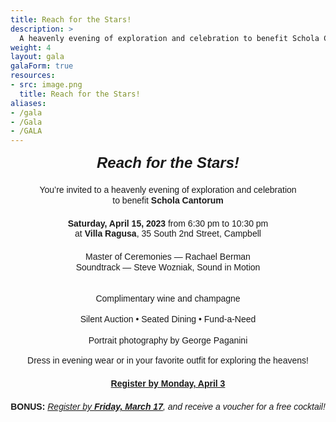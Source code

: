 ```yaml
---
title: Reach for the Stars!
description: >
  A heavenly evening of exploration and celebration to benefit Schola Cantorum
weight: 4
layout: gala
galaForm: true
resources:
- src: image.png
  title: Reach for the Stars!
aliases:
- /gala
- /Gala
- /GALA
---
```


<div style="line-height:1.2;text-align:center;font-family:sans-serif">
<div style="font-family:cursive,sans-serif;font-weight:bold;font-style:italic;font-size:1.5rem;white-space:pre-line"
>Reach for the Stars!</div>
<div style="white-space:pre-line;margin-top:1.25rem"
>You&rsquo;re invited to a heavenly evening of exploration and celebration
to benefit <b>Schola Cantorum</b></div>
<div style="white-space:pre-line;margin-top:1.25rem"
><b>Saturday, April 15, 2023</b> from&nbsp;6:30&nbsp;pm&nbsp;to&nbsp;10:30&nbsp;pm
at <b>Villa Ragusa</b>, 35&nbsp;South&nbsp;2nd&nbsp;Street,&nbsp;Campbell</div>
<div style="margin-top:1.25rem">
  Master of Ceremonies &mdash; Rachael&nbsp;Berman<br>
  Soundtrack &mdash; Steve Wozniak, Sound&nbsp;in&nbsp;Motion
</div>
<div style="white-space:pre-line;margin-top:1rem">
Complimentary wine and champagne<br>
Silent Auction • Seated Dining • Fund-a-Need<br>
Portrait photography by George Paganini</div>
<div style="margin-top:1rem"
>Dress in evening wear or in your favorite outfit for exploring the heavens!
</div>
<div style="font-weight:bold;margin-top:1.25rem">
  <a href="#register">Register by Monday, April 3</a>
</div>
  <div style="margin-top:1.25rem"><b>BONUS:</b> <i><a href="#register">Register by <b>Friday, March 17</b></a>,
    and receive a voucher for a free cocktail!</i>
</div>
